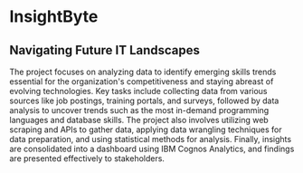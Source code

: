 # InsightByte
## Navigating Future IT Landscapes
The project focuses on analyzing data to identify emerging skills trends essential for the organization's competitiveness and staying abreast of evolving technologies. Key tasks include collecting data from various sources like job postings, training portals, and surveys, followed by data analysis to uncover trends such as the most in-demand programming languages and database skills. The project also involves utilizing web scraping and APIs to gather data, applying data wrangling techniques for data preparation, and using statistical methods for analysis. Finally, insights are consolidated into a dashboard using IBM Cognos Analytics, and findings are presented effectively to stakeholders.
